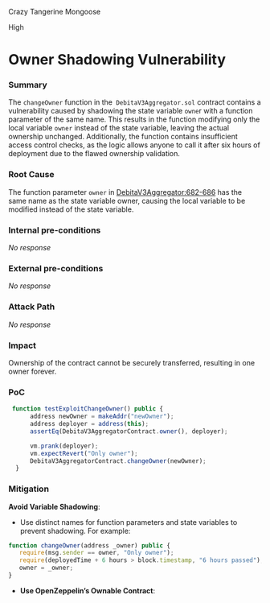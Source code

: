 Crazy Tangerine Mongoose

High

# Owner Shadowing Vulnerability

### Summary

The `changeOwner` function in the` DebitaV3Aggregator.sol` contract contains a vulnerability caused by shadowing the state variable `owne`r with a function parameter of the same name. This results in the function modifying only the local variable `owner` instead of the state variable, leaving the actual ownership unchanged. Additionally, the function contains insufficient access control checks, as the logic allows anyone to call it after six hours of deployment due to the flawed ownership validation.

### Root Cause

The function parameter `owner` in [DebitaV3Aggregator:682-686](https://github.com/sherlock-audit/2024-11-debita-finance-v3/blob/main/Debita-V3-Contracts/contracts/DebitaV3Aggregator.sol#L682-L686) has the same name as the state variable owner, causing the local variable to be modified instead of the state variable.

### Internal pre-conditions

_No response_

### External pre-conditions

_No response_

### Attack Path

_No response_

### Impact

Ownership of the contract cannot be securely transferred, resulting in one owner forever.



### PoC

```javascript
 function testExploitChangeOwner() public {
      address newOwner = makeAddr("newOwner");
      address deployer = address(this);
      assertEq(DebitaV3AggregatorContract.owner(), deployer);

      vm.prank(deployer);
      vm.expectRevert("Only owner");
      DebitaV3AggregatorContract.changeOwner(newOwner);
  }
   ```

### Mitigation

 **Avoid Variable Shadowing**:
   - Use distinct names for function parameters and state variables to prevent shadowing. For example:
```javascript
function changeOwner(address _owner) public {
   require(msg.sender == owner, "Only owner");
   require(deployedTime + 6 hours > block.timestamp, "6 hours passed");
   owner = _owner;
}
```

- **Use OpenZeppelin’s Ownable Contract**: